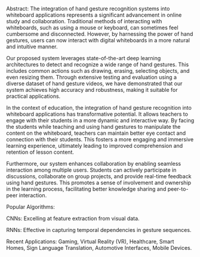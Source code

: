 Abstract:
The integration of hand gesture recognition systems into whiteboard applications represents a significant advancement in online study and collaboration. Traditional methods of interacting with whiteboards, such as using a mouse or keyboard, can sometimes feel cumbersome and disconnected. However, by harnessing the power of hand gestures, users can now interact with digital whiteboards in a more natural and intuitive manner.

Our proposed system leverages state-of-the-art deep learning architectures to detect and recognize a wide range of hand gestures. This includes common actions such as drawing, erasing, selecting objects, and even resizing them. Through extensive testing and evaluation using a diverse dataset of hand gesture videos, we have demonstrated that our system achieves high accuracy and robustness, making it suitable for practical applications.

In the context of education, the integration of hand gesture recognition into whiteboard applications has transformative potential. It allows teachers to engage with their students in a more dynamic and interactive way. By facing the students while teaching and using hand gestures to manipulate the content on the whiteboard, teachers can maintain better eye contact and connection with their students. This fosters a more engaging and immersive learning experience, ultimately leading to improved comprehension and retention of lesson content.

Furthermore, our system enhances collaboration by enabling seamless interaction among multiple users. Students can actively participate in discussions, collaborate on group projects, and provide real-time feedback using hand gestures. This promotes a sense of involvement and ownership in the learning process, facilitating better knowledge sharing and peer-to-peer interaction.


Popular Algorithms:

CNNs: Excelling at feature extraction from visual data.

RNNs: Effective in capturing temporal dependencies in gesture sequences.


Recent Applications: Gaming, Virtual Reality (VR), Healthcare, Smart Homes, Sign Language Translation, Automotive Interfaces, Mobile Devices.
